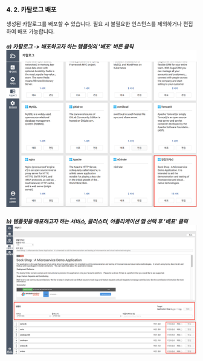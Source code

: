 ### 4. 2. 카탈로그 배포

생성된 카탈로그를 배포할 수 있습니다. 필요 시 불필요한 인스턴스를 제외하거나 편집하여 배포 가능합니다.

##### a\) 카탈로그 -&gt;  배포하고자 하는 템플릿의 '배포' 버튼 클릭![](/assets/카탈로그배포.png)

##### 

##### b\) 템플릿을 배포하고자 하는 서비스, 클러스터, 어플리케이션 맵 선택 후 '배포' 클릭![](/assets/카탈로그배포2.png)



